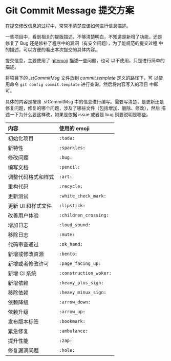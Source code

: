 # Git Commit Message 提交方案

在提交修改信息的过程中，常常不清楚应该如何进行信息描述。

一些项目中，看到相关的提版描述，不够清楚明白，不知道是新增了功能，还是
修复了 Bug 还是修补了程序中的漏洞（有安全问题），为了能规范的提交过程
中的描述，可以方便的看出本次提交的具体内容。

提交信息，主要使用了
[gitemoji](https://github.com/carloscuesta/gitmoji) 描述一些问题，也可
以不使用，只是进行简单的描述。

将项目下的 *.stCommitMsg* 文件放到 *commit.template* 定义的路径下，可
以使用命令 `git config commit.template` 进行查询，然后将内容写入的项目
中即可。

具体的内容是按照 .stCommitMsg 中的信息进行编写。需要写清楚，是更新还是
修复问题，修复的哪个问题，涉及了哪些文件（包括增加、删除、修改），然后
描述一下为什么要这样改，如果是依据 issue 或者是 bug 则要说明是哪些。

| 内容               | 使用的 emoji           |
|:-------------------|:-----------------------|
| 初始化项目         | `:tada:`               |
| 新特性             | `:sparkles:`           |
| 修改问题           | `:bug:`                |
| 编写文档           | `:pencil:`             |
| 调整代码格式和样式 | `:art:`                |
| 重构代码           | `:recycle:`            |
| 更新测试           | `:white_check_mark:`   |
| 更新 UI 和样式文件 | `:lipstick:`           |
| 改善用户体验       | `:children_crossing:`  |
| 增加日志           | `:loud_sound:`         |
| 移除日志           | `:mute:`               |
| 代码审查通过       | `:ok_hand:`            |
| 新增或修改资源     | `:bento:`              |
| 新增或者修改许可   | `:page_facing_up:`     |
| 新增 CI 系统       | `:construction_woker:` |
| 新增依赖           | `:heavy_plus_sign:`    |
| 移除依赖           | `:heavy_minux_sign:`   |
| 依赖降级           | `:arrow_down:`         |
| 依赖升级           | `:arrow_up:`           |
| 发布版本标签       | `:bookmark:`           |
| 紧急修复           | `:ambulance:`          |
| 提升性能           | `:zap:`                |
| 修复漏洞问题       | `:hole:`               |
